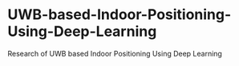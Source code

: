 # UWB-based-Indoor-Positioning-Using-Deep-Learning
Research of  UWB based Indoor Positioning Using Deep Learning
